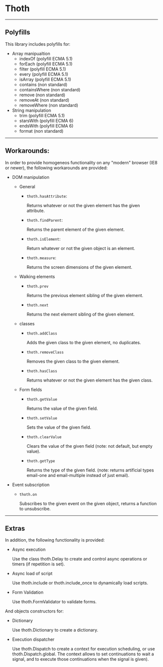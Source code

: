 Thoth
===

---
Polyfills
---

This library includes polyfills for:

- Array manipualtion
	- indexOf (polyfill ECMA 5.1)
	- forEach (polyfill ECMA 5.1)
	- filter (polyfill ECMA 5.1)
	- every (polyfill ECMA 5.1)
	- isArray (polyfill ECMA 5.1)
	- contains (non standard)
	- containsWhere (non standard)
	- remove (non standard)
	- removeAt (non standard)
	- removeWhere (non standard)
- String manipulation
	- trim (polyfill ECMA 5.1)
	- starsWith (polyfill ECMA 6)
	- endsWith (polyfill ECMA 6)
	- format (non standard)

---
Workarounds:
---

In order to provide homogeneos functionality on any "modern" browser (IE8 or newer), the following workarounds are provided:

- DOM manipulation
	- General
		- `thoth.hasAttribute`:

			Returns whatever or not the given element has the given attribute.

		- `thoth.findParent`:

			Returns the parent element of the given element.

		- `thoth.isElement`:

			Return whatever or not the given object is an element.
		- `thoth.measure`:

			Returns the screen dimensions of the given element.

	- Walking elements
		- `thoth.prev`

			Returns the previous element sibling of the given element.

		- `thoth.next`

			Returns the next element sibling of the given element.

	- classes
		- `thoth.addClass`

			Adds the given class to the given element, no duplicates.

		- `thoth.removeClass`

			Removes the given class to the given element.

		- `thoth.hasClass`

			Returns whatever or not the given element has the given class.

	- Form fields
		- `thoth.getValue`

			Returns the value of the given field.

		- `thoth.setValue`

			Sets the value of the given field.
		- `thoth.clearValue`

			Clears the value of the given field (note: not default, but empty value).

		- `thoth.getType`

			Returns the type of the given field. (note: returns artificial types email-one and email-multiple instead of just email).

- Event subscription
	- `thoth.on`

		Subscribes to the given event on the given object, returns a function to unsubscribe.

---
Extras
---

In addition, the following functionality is provided:

- Async execution

	Use the class thoth.Delay to create and control async operations or timers (if repetition is set).

- Async load of script

	Use thoth.include or thoth.include_once to dynamically load scripts.

- Form Validation

	Use thoth.FormValidator to validate forms.

And objects constructors for:

- Dictionary

	Use thoth.Dictionary to create a dictionary.

- Execution dispatcher

	Use thoth.Dispatch to create a context for execution scheduling, or use thoth.Dispatch.global.
	The context allows to set continuations to wait a signal, and to execute those continuations when the signal is given).
